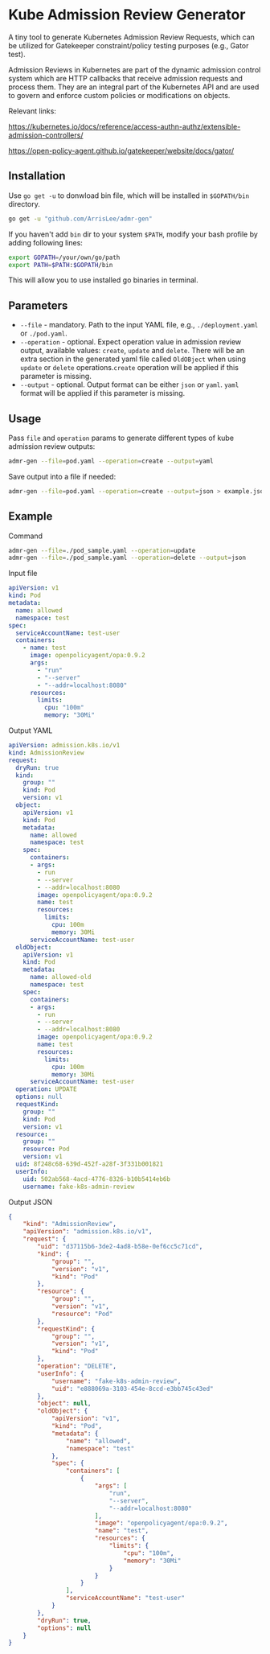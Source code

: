# Kube Admission Review Generator
A tiny tool to generate Kubernetes Admission Review Requests, which can be utilized for Gatekeeper constraint/policy testing purposes (e.g., Gator test).

Admission Reviews in Kubernetes are part of the dynamic admission control system which are HTTP callbacks that receive admission requests and process them. They are an integral part of the Kubernetes API and are used to govern and enforce custom policies or modifications on objects.

Relevant links:

https://kubernetes.io/docs/reference/access-authn-authz/extensible-admission-controllers/

https://open-policy-agent.github.io/gatekeeper/website/docs/gator/

## Installation

Use `go get -u` to donwload bin file, which will be installed in `$GOPATH/bin` directory.

```sh
go get -u "github.com/ArrisLee/admr-gen"
```

If you haven't add `bin` dir to your system `$PATH`, modify your bash profile by adding following lines:

```sh
export GOPATH=/your/own/go/path
export PATH=$PATH:$GOPATH/bin

```
This will allow you to use installed go binaries in terminal.

## Parameters

- `--file` - mandatory. Path to the input YAML file, e.g., `./deployment.yaml` or `./pod.yaml`.
- `--operation` - optional. Expect operation value in admission review output, available values: `create`, `update` and `delete`. There will be an extra section in the generated yaml file called `OldOBject` when using `update` or `delete` operations.`create` operation will be applied if this parameter is missing.
- `--output` - optional. Output format can be either `json` or `yaml`. `yaml` format will be applied if this parameter is missing.


## Usage

Pass `file` and `operation` params to generate different types of kube admission review outputs:

```sh
admr-gen --file=pod.yaml --operation=create --output=yaml
```
Save output into a file if needed:

```sh
admr-gen --file=pod.yaml --operation=create --output=json > example.json
```


## Example

Command

```sh
admr-gen --file=./pod_sample.yaml --operation=update
admr-gen --file=./pod_sample.yaml --operation=delete --output=json
```

Input file

```yaml
apiVersion: v1
kind: Pod
metadata:
  name: allowed
  namespace: test
spec:
  serviceAccountName: test-user
  containers:
    - name: test
      image: openpolicyagent/opa:0.9.2
      args:
        - "run"
        - "--server"
        - "--addr=localhost:8080"
      resources:
        limits:
          cpu: "100m"
          memory: "30Mi"
```

Output YAML

```yaml
apiVersion: admission.k8s.io/v1
kind: AdmissionReview
request:
  dryRun: true
  kind:
    group: ""
    kind: Pod
    version: v1
  object:
    apiVersion: v1
    kind: Pod
    metadata:
      name: allowed
      namespace: test
    spec:
      containers:
      - args:
        - run
        - --server
        - --addr=localhost:8080
        image: openpolicyagent/opa:0.9.2
        name: test
        resources:
          limits:
            cpu: 100m
            memory: 30Mi
      serviceAccountName: test-user
  oldObject:
    apiVersion: v1
    kind: Pod
    metadata:
      name: allowed-old
      namespace: test
    spec:
      containers:
      - args:
        - run
        - --server
        - --addr=localhost:8080
        image: openpolicyagent/opa:0.9.2
        name: test
        resources:
          limits:
            cpu: 100m
            memory: 30Mi
      serviceAccountName: test-user
  operation: UPDATE
  options: null
  requestKind:
    group: ""
    kind: Pod
    version: v1
  resource:
    group: ""
    resource: Pod
    version: v1
  uid: 8f248c68-639d-452f-a28f-3f331b001821
  userInfo:
    uid: 502ab568-4acd-4776-8326-b10b5414eb6b
    username: fake-k8s-admin-review
```

Output JSON

```json
{
    "kind": "AdmissionReview",
    "apiVersion": "admission.k8s.io/v1",
    "request": {
        "uid": "d37115b6-3de2-4ad8-b58e-0ef6cc5c71cd",
        "kind": {
            "group": "",
            "version": "v1",
            "kind": "Pod"
        },
        "resource": {
            "group": "",
            "version": "v1",
            "resource": "Pod"
        },
        "requestKind": {
            "group": "",
            "version": "v1",
            "kind": "Pod"
        },
        "operation": "DELETE",
        "userInfo": {
            "username": "fake-k8s-admin-review",
            "uid": "e888069a-3103-454e-8ccd-e3bb745c43ed"
        },
        "object": null,
        "oldObject": {
            "apiVersion": "v1",
            "kind": "Pod",
            "metadata": {
                "name": "allowed",
                "namespace": "test"
            },
            "spec": {
                "containers": [
                    {
                        "args": [
                            "run",
                            "--server",
                            "--addr=localhost:8080"
                        ],
                        "image": "openpolicyagent/opa:0.9.2",
                        "name": "test",
                        "resources": {
                            "limits": {
                                "cpu": "100m",
                                "memory": "30Mi"
                            }
                        }
                    }
                ],
                "serviceAccountName": "test-user"
            }
        },
        "dryRun": true,
        "options": null
    }
}
```